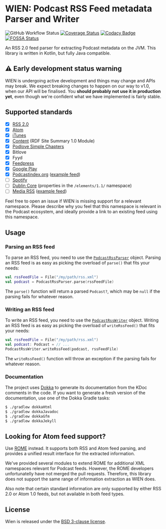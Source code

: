 # WIEN: Podcast RSS Feed metadata Parser and Writer

![GitHub Workflow Status](https://img.shields.io/github/workflow/status/mpgirro/wien/Buildbot)
[![Coverage Status](https://coveralls.io/repos/github/mpgirro/wien/badge.svg?branch=master)](https://coveralls.io/github/mpgirro/wien?branch=master)
[![Codacy Badge](https://api.codacy.com/project/badge/Grade/66d3c5df2fbf4c9aaabe66e52a847cdd)](https://www.codacy.com/app/mpgirro/wien?utm_source=github.com&amp;utm_medium=referral&amp;utm_content=mpgirro/wien&amp;utm_campaign=Badge_Grade)
[![FOSSA Status](https://app.fossa.com/api/projects/git%2Bgithub.com%2Fmpgirro%2Fwien.svg?type=shield)](https://app.fossa.com/projects/git%2Bgithub.com%2Fmpgirro%2Fwien?ref=badge_shield)

An RSS 2.0 feed parser for extracting Podcast metadata on the JVM. This library is written in Kotlin, but fully Java compatible.

## ⚠️ Early development status warning

WIEN is undergoing active development and things may change and APIs may break. We expect breaking changes to happen on our way to v1.0, when our API will be finalised. You __should probably not use it in production yet__, even though we're confident what we have implemented is fairly stable.

## Supported standards

- [x] [RSS 2.0](http://www.rssboard.org/rss-2-0)
- [x] [Atom](https://tools.ietf.org/html/rfc4287)
- [x] [iTunes](https://help.apple.com/itc/podcasts_connect/#/itcb54353390)
- [x] [Content](http://web.resource.org/rss/1.0/modules/content/) (RDF Site Summary 1.0 Module)
- [x] [Podlove Simple Chapters](https://podlove.org/simple-chapters/)
- [x] Bitlove
- [x] Fyyd
- [x] [Feedpress](https://feed.press/xmlns)
- [x] [Google Play](https://developers.google.com/search/reference/podcast/rss-feed)
- [x] [Podcastindex.org](https://github.com/Podcastindex-org/podcast-namespace) ([example feed](https://github.com/Podcastindex-org/podcast-namespace/blob/main/example.xml))
- [ ] [Spotify](https://drive.google.com/file/d/1KDY1zbRc6J2tkNvhniagor_qcH-pp2T0/view)
- [ ] [Dublin Core](http://purl.org/dc/elements/1.1/) (properties in the `/elements/1.1/` namespace)
- [ ] [Media RSS](http://www.rssboard.org/media-rss) ([example feed](https://gist.github.com/misener/7dd9b587b468aea1ae5a))

Feel free to open an issue if WIEN is missing support for a relevant namespace. Please describe why you feel that this namespace is relevant in the Podcast ecosystem, and ideally provide a link to an existing feed using this namespace.

## Usage

### Parsing an RSS feed

To parse an RSS feed, you need to use the [`PodcastRssParser`](src/main/kotlin/io/hemin/wien/PodcastRssParser.kt) object.
Parsing an RSS feed is as easy as picking the overload of `parse()` that fits your needs:

```kotlin
val rssFeedFile = File("/my/path/rss.xml")
val podcast = PodcastRssParser.parse(rssFeedFile)
```

The `parse()` function will return a parsed `Podcast?`, which may be `null` if the parsing fails for whatever reason.

### Writing an RSS feed

To write an RSS feed, you need to use the [`PodcastRssWriter`](src/main/kotlin/io/hemin/wien/PodcastRssWriter.kt) object.
Writing an RSS feed is as easy as picking the overload of `writeRssFeed()` that fits your needs:

```kotlin
val rssFeedFile = File("/my/path/rss.xml")
val podcast: Podcast = // ...
PodcastRssWriter.writeRssFeed(podcast, rssFeedFile)
```

The `writeRssFeed()` function will throw an exception if the parsing fails for whatever reason.

### Documentation

The project uses [Dokka](https://github.com/Kotlin/dokka) to generate its documentation from the KDoc comments in the code. If you want to generate a fresh version of the documentation, use one of the Dokka Gradle tasks:

```bash
$ ./gradlew dokkaHtml
$ ./gradlew dokkaJavadoc
$ ./gradlew dokkaGfm
$ ./gradlew dokkaJekyll
```

## Looking for Atom feed support?

Use [ROME](https://github.com/rometools/rome) instead. It supports both RSS and Atom feed parsing, and provides a unified result interface for the extracted information.

We've provided several modules to extend ROME for additional XML namespaces relevant for Podcast feeds. However, the ROME developers unfortunatelly have not merged the pull requests. Therefore, this library does not support the same range of information extraction as WIEN does.

Also note that certain standard information are only supported by either RSS 2.0 or Atom 1.0 feeds, but not available in both feed types.

## License

Wien is released under the [BSD 3-clause license](LICENSE).
